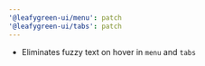 ```yaml
---
'@leafygreen-ui/menu': patch
'@leafygreen-ui/tabs': patch
---
```


- Eliminates fuzzy text on hover in `menu` and `tabs`
